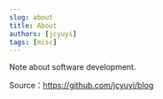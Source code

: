 ```yaml
---
slug: about
title: About
authors: [jcyuyi]
tags: [misc]
---
```


Note about software development.

Source：https://github.com/jcyuyi/blog